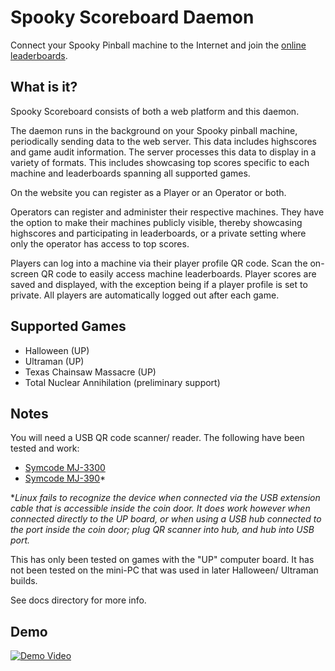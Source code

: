 Spooky Scoreboard Daemon
========================

Connect your Spooky Pinball machine to the Internet and join the
[online leaderboards](https://scoreboard.web.net).

What is it?
-----------

Spooky Scoreboard consists of both a web platform and this daemon.

The daemon runs in the background on your Spooky pinball machine, periodically
sending data to the web server. This data includes highscores and game audit
information. The server processes this data to display in a variety of formats.
This includes showcasing top scores specific to each machine and leaderboards
spanning all supported games.

On the website you can register as a Player or an Operator or both.

Operators can register and administer their respective machines. They have the
option to make their machines publicly visible, thereby showcasing highscores
and participating in leaderboards, or a private setting where only the operator
has access to top scores.

Players can log into a machine via their player profile QR code.
Scan the on-screen QR code to easily access machine leaderboards.
Player scores are saved and displayed, with the exception being if a
player profile is set to private.
All players are automatically logged out after each game.


Supported Games
---------------

- Halloween (UP)
- Ultraman (UP)
- Texas Chainsaw Massacre (UP)
- Total Nuclear Annihilation (preliminary support)


Notes
------

You will need a USB QR code scanner/ reader. The following have been tested and work:
- [Symcode MJ-3300](https://amzn.to/4fuNqTx)
- [Symcode MJ-390](https://amzn.to/40QrH4D)*

**Linux fails to recognize the device when connected via the USB extension cable that
is accessible inside the coin door. It does work however when connected directly
to the UP board, or when using a USB hub connected to the port inside the
coin door; plug QR scanner into hub, and hub into USB port.*

This has only been tested on games with the "UP" computer board.
It has not been tested on the mini-PC that was used in later
Halloween/ Ultraman builds.

See docs directory for more info.


Demo
----

[![Demo Video](https://img.youtube.com/vi/hG7_vvCaeZU/0.jpg)](https://www.youtube.com/watch?v=hG7_vvCaeZU)

